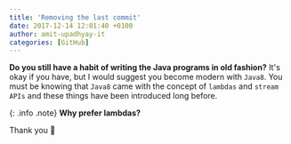 ```yaml
---
title: 'Removing the last commit'
date: 2017-12-14 12:01:40 +0100
author: amit-upadhyay-it
categories: [GitHub]
---
```


**Do you still have a habit of writing the Java programs in old fashion?** It's okay if you have, but I would suggest you become modern with `Java8`. You must be knowing that `Java8` came with the concept of `lambdas` and `stream APIs` and these things have been introduced long before.

{: .info .note}
**Why prefer lambdas?**


Thank you 👏
